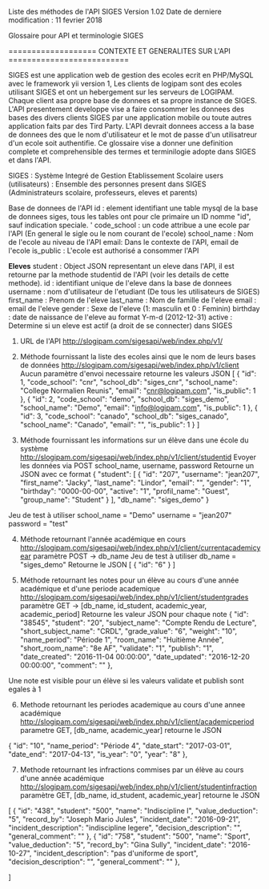 Liste des méthodes de l'API SIGES 
Version 1.02
Date de derniere modification : 11 fevrier 2018

Glossaire pour API et terminologie SIGES 

=================== CONTEXTE ET GENERALITES SUR L'API ==========================

SIGES est une application web de gestion des ecoles ecrit en PHP/MySQL avec le framework yii version 1, Les clients de logipam sont des ecoles utilisant SIGES et ont un hebergement sur les serveurs de LOGIPAM. 
Chaque client  asa propre base de donnees et sa propre instance de SIGES. L'API presentement developpe vise a faire consommer les donnees des bases des divers clients SIGES par une application mobile ou toute autres application faits par des Tird Party. 
L'API devrait donnees access a la base de donnees des que le nom d'utilisateur et le mot de passe d'un utilisatreur d'un ecole soit authentifie. 
Ce glossaire vise a donner une definition complete et comprehensible des termes et terminilogie adopte dans SIGES et dans l'API.  

SIGES : Système Integré de Gestion Etablissement Scolaire 
users (utilisateurs) : Ensemble des personnes present dans SIGES (Administrateurs scolaire, professeurs, eleves et parents) 

Base de donnees de l'API
id : element identifiant une table mysql de la base de donnees siges, tous les tables ont pour cle primaire un ID nomme "id", sauf indication speciale. ' 
code_school : un code attribue a une ecole par l'API (En general le sigle ou le nom courant de l'ecole) 
school_name : Nom de l'ecole au niveau de l'API
email: Dans le contexte de l'API, email de l'ecole 
is_public : L'ecole est authorisé a consommer l'API

<b>Eleves</b> 
student : Object JSON representant un eleve dans l'API, il est retourne par la methode studentid de l'API (voir les details de cette methode). 
id : identifiant unique de l'eleve dans la base de donnees 
username : nom d'utilisateur de l'etudiant (De tous les utilisateurs de SIGES) 
first_name : Prenom de l'eleve 
last_name : Nom de famille de l'eleve
email : email de l'eleve 
gender : Sexe de l'eleve (1: masculin et 0 : Feminin) 
birthday : date de naissance de l'eleve au format Y-m-d (2012-12-31)
active : Determine si un eleve est actif (a droit de se connecter) dans SIGES

 


1) URL de l'API 
http://slogipam.com/sigesapi/web/index.php/v1/

2) Méthode fournissant la liste des ecoles ainsi que le nom de leurs bases de données 
http://slogipam.com/sigesapi/web/index.php/v1/client
Aucun paramètre d'envoi necessaire 
retourne les valeurs JSON 
[
  {
    "id": 1,
    "code_school": "cnr",
    "school_db": "siges_cnr",
    "school_name": "College Normalien Reunis",
    "email": "cnr@logipam.com",
    "is_public": 1
  },
  {
    "id": 2,
    "code_school": "demo",
    "school_db": "siges_demo",
    "school_name": "Demo",
    "email": "info@logipam.com",
    "is_public": 1
  },
  {
    "id": 3,
    "code_school": "canado",
    "school_db": "siges_canado",
    "school_name": "Canado",
    "email": "",
    "is_public": 1
  }
]

3) Méthode fournissant les informations sur un élève dans une école du système 
http://slogipam.com/sigesapi/web/index.php/v1/client/studentid
Evoyer les données  via POST 
school_name, username, password 
Retourne un JSON avec ce format 
{
  "student": [
    {
      "id": "207",
      "username": "jean207",
      "first_name": "Jacky",
      "last_name": "Lindor",
      "email": "",
      "gender": "1",
      "birthday": "0000-00-00",
      "active": "1",
      "profil_name": "Guest",
      "group_name": "Student"
    }
  ],
  "db_name": "siges_demo"
}

Jeu de test à utiliser 
school_name = "Demo"
username = "jean207"
password = "test"

4) Méthode retournant l'année académique en cours 
http://slogipam.com/sigesapi/web/index.php/v1/client/currentacademicyear
paramètre POST -> db_name
Jeu de test à utiliser db_name = "siges_demo"
Retourne le JSON 
[
  {
    "id": "6"
  }
]

5) Méthode retournant les notes pour un élève au cours d'une année académique et d'une periode academique
http://slogipam.com/sigesapi/web/index.php/v1/client/studentgrades
paramètre GET -> [db_name, id_student, academic_year, academic_period]
Retourne les valeur JSON pour chaque note 
{
    "id": "38545",
    "student": "20",
    "subject_name": "Compte Rendu de Lecture",
    "short_subject_name": "CRDL",
    "grade_value": "6",
    "weight": "10",
    "name_period": "Période 1",
    "room_name": "Huitième Année",
    "short_room_name": "8e AF",
    "validate": "1",
    "publish": "1",
    "date_created": "2016-11-04 00:00:00",
    "date_updated": "2016-12-20 00:00:00",
    "comment": ""
  },
  
  Une note est visible pour un élève si les valeurs validate et publish sont egales à 1
  
6) Methode retournant les periodes academique au cours d'une annee académique
http://slogipam.com/sigesapi/web/index.php/v1/client/academicperiod
  parametre GET, [db_name, academic_year]
  retourne le JSON 
  
  {
    "id": "10",
    "name_period": "Période 4",
    "date_start": "2017-03-01",
    "date_end": "2017-04-13",
    "is_year": "0",
    "year": "8"
  },

7) Methode retournant les infractions commises par un élève au cours d'une année académique 
http://slogipam.com/sigesapi/web/index.php/v1/client/studentinfraction
paramètre GET, [db_name, id_student, academic_year]
retourne le JSON 

[
    {
        "id": "438",
        "student": "500",
        "name": "Indiscipline I",
        "value_deduction": "5",
        "record_by": "Joseph Mario Jules",
        "incident_date": "2016-09-21",
        "incident_description": "indiscipline legere",
        "decision_description": "",
        "general_comment": ""
    },
    {
        "id": "758",
        "student": "500",
        "name": "Sport",
        "value_deduction": "5",
        "record_by": "Gina Sully",
        "incident_date": "2016-10-27",
        "incident_description": "pas d'uniforme de sport",
        "decision_description": "",
        "general_comment": ""
    },
    
]

  